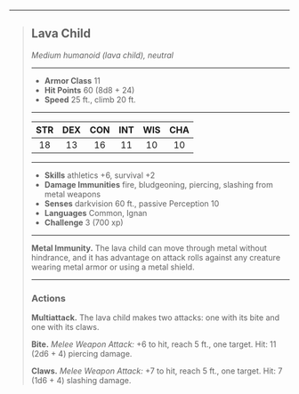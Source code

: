 ***
> ## Lava Child
> *Medium humanoid (lava child), neutral*
> 
> ***
> 
> - **Armor Class** 11
> - **Hit Points** 60 (8d8 + 24)
> - **Speed** 25 ft., climb 20 ft.
> 
> ***
> 
> |STR|DEX|CON|INT|WIS|CHA|
> |:---:|:---:|:---:|:---:|:---:|:---:|
> |18|13|16|11|10|10|
> 
> ***
> 
> - **Skills** athletics +6, survival +2
> - **Damage Immunities** fire, bludgeoning, piercing, slashing from metal weapons
> - **Senses** darkvision 60 ft., passive Perception 10
> - **Languages** Common, Ignan
> - **Challenge** 3 (700 xp)
> 
> ***
> 
> **Metal Immunity.** The lava child can move through metal without hindrance, and it has advantage on attack rolls against any creature wearing metal armor or using a metal shield.
> 
> ***
> 
> ### Actions
> **Multiattack.** The lava child makes two attacks: one with its bite and one with its claws.
> 
> **Bite.** *Melee Weapon Attack:* +6 to hit, reach 5 ft., one target. Hit: 11 (2d6 + 4) piercing damage.
> 
> **Claws.** *Melee Weapon Attack:* +7 to hit, reach 5 ft., one target. Hit: 7 (1d6 + 4) slashing damage.